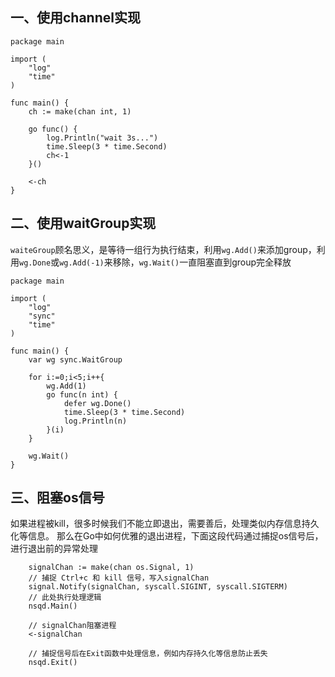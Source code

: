## 一、使用channel实现

```
package main

import (
    "log"
    "time"
)

func main() {
    ch := make(chan int, 1)

    go func() {
        log.Println("wait 3s...")
        time.Sleep(3 * time.Second)
        ch<-1
    }()

    <-ch
}
```

## 二、使用waitGroup实现

`waiteGroup`顾名思义，是等待一组行为执行结束，利用`wg.Add()`来添加group，利用`wg.Done`或`wg.Add(-1)`来移除，`wg.Wait()`一直阻塞直到group完全释放

```
package main

import (
    "log"
    "sync"
    "time"
)

func main() {
    var wg sync.WaitGroup

    for i:=0;i<5;i++{
        wg.Add(1)
        go func(n int) {
            defer wg.Done()
            time.Sleep(3 * time.Second)
            log.Println(n)
        }(i)
    }

    wg.Wait()
}
```

## 三、阻塞os信号

如果进程被kill，很多时候我们不能立即退出，需要善后，处理类似内存信息持久化等信息。
那么在Go中如何优雅的退出进程，下面这段代码通过捕捉os信号后，进行退出前的异常处理

```
    signalChan := make(chan os.Signal, 1)
    // 捕捉 Ctrl+c 和 kill 信号，写入signalChan
    signal.Notify(signalChan, syscall.SIGINT, syscall.SIGTERM)
    // 此处执行处理逻辑
    nsqd.Main()

    // signalChan阻塞进程
    <-signalChan

    // 捕捉信号后在Exit函数中处理信息，例如内存持久化等信息防止丢失
    nsqd.Exit()
```

